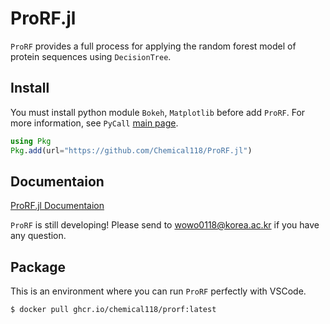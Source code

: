 # ProRF.jl
`ProRF` provides a full process for applying the random forest model of protein sequences using `DecisionTree`.

## Install
You must install python module `Bokeh`, `Matplotlib` before add `ProRF`. For more information, see `PyCall` [main page](https://github.com/JuliaPy/PyCall.jl).

```julia
using Pkg
Pkg.add(url="https://github.com/Chemical118/ProRF.jl")
```

## Documentaion
[ProRF.jl Documentaion](https://chemical118.github.io/ProRF.jl/dev/)  
  
`ProRF` is still developing! Please send to <wowo0118@korea.ac.kr> if you have any question.

## Package
This is an environment where you can run `ProRF` perfectly with VSCode.
```bash
$ docker pull ghcr.io/chemical118/prorf:latest
```